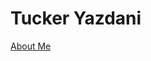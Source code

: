 <h1> Tucker Yazdani </h1>
<body> 
<a href="about.html" title="About Me">About Me</a>
<a href="https://https://www.linkedin.com/in/tuckeryazdani/" title="LinkedIn"LinkedIn</a>
</body>
